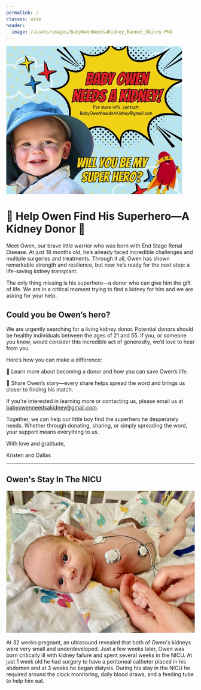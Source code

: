 ```yaml
---
permalink: /
classes: wide
header:
  image: /assets/images/BabyOwenNeedsaKidney_Banner_Skinny.PNG
---
```


![Hero](/assets/images/IMG_3750.JPEG)

# 🌟 Help Owen Find His Superhero—A Kidney Donor 🌟
Meet Owen, our brave little warrior who was born with End Stage Renal Disease. At just 18 months old, he’s already faced incredible challenges and multiple surgeries and treatments. Through it all, Owen has shown remarkable strength and resilience, but now he’s ready for the next step: a life-saving kidney transplant.

The only thing missing is his superhero—a donor who can give him the gift of life. We are in a critical moment trying to find a kidney for him and we are asking for your help.

## Could you be Owen’s hero?

We are urgently searching for a living kidney donor. Potential donors should be healthy individuals between the ages of 21 and 55. If you, or someone you know, would consider this incredible act of generosity, we’d love to hear from you.

Here’s how you can make a difference:

🔹 Learn more about becoming a donor and how you can save Owen’s life.

🔹 Share Owen’s story—every share helps spread the word and brings us closer to finding his match.

If you're interested in learning more or contacting us, please email us at babyowenneedsakidney@gmail.com.

Together, we can help our little boy find the superhero he desperately needs. Whether through donating, sharing, or simply spreading the word, your support means everything to us.

With love and gratitude,

Kristen and Dallas

___

## Owen's Stay In The NICU

![NICU](/assets/images/FullSizeRender_resize.jpg)

At 32 weeks pregnant, an ultrasound revealed that both of Owen's kidneys were very small and underdeveloped. Just a few weeks later, Owen was born critically ill with kidney failure and spent several weeks in the NICU. At just 1 week old he had surgery to have a peritoneal catheter placed in his abdomen and at 3 weeks he began dialysis. During his stay in the NICU he required around the clock monitoring, daily blood draws, and a feeding tube to help him eat. 